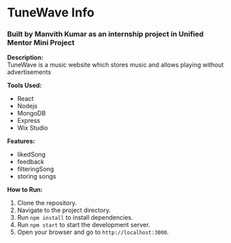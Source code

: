 # TuneWave Info
### **Built by Manvith Kumar as an internship project in Unified Mentor Mini Project**

**Description:**  
TuneWave is a music website which stores music and allows playing without advertisements

**Tools Used:**  
- React  
- Nodejs  
- MongoDB  
- Express  
- Wix Studio

**Features:**  
- likedSong  
- feedback  
- filteringSong  
- storing songs

**How to Run:**  
1. Clone the repository.  
2. Navigate to the project directory.  
3. Run `npm install` to install dependencies.  
4. Run `npm start` to start the development server.  
5. Open your browser and go to `http://localhost:3000`.
